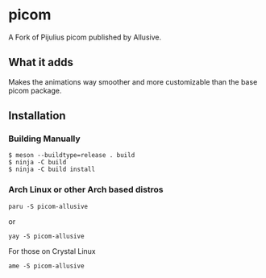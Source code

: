 # picom
A Fork of Pijulius picom published by Allusive.

## What it adds
Makes the animations way smoother and more customizable than the base picom package.


## Installation

### Building Manually
```
$ meson --buildtype=release . build
$ ninja -C build
$ ninja -C build install
```

### Arch Linux or other Arch based distros
```
paru -S picom-allusive
```
or
```
yay -S picom-allusive
```

For those on Crystal Linux

```
ame -S picom-allusive
```
